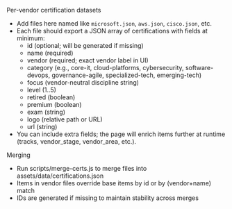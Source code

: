Per-vendor certification datasets

- Add files here named like `microsoft.json`, `aws.json`, `cisco.json`, etc.
- Each file should export a JSON array of certifications with fields at minimum:
  - id (optional; will be generated if missing)
  - name (required)
  - vendor (required; exact vendor label in UI)
  - category (e.g., core-it, cloud-platforms, cybersecurity, software-devops, governance-agile, specialized-tech, emerging-tech)
  - focus (vendor-neutral discipline string)
  - level (1..5)
  - retired (boolean)
  - premium (boolean)
  - exam (string)
  - logo (relative path or URL)
  - url (string)
- You can include extra fields; the page will enrich items further at runtime (tracks, vendor_stage, vendor_area, etc.).

Merging
- Run scripts/merge-certs.js to merge files into assets/data/certifications.json
- Items in vendor files override base items by id or by (vendor+name) match
- IDs are generated if missing to maintain stability across merges
